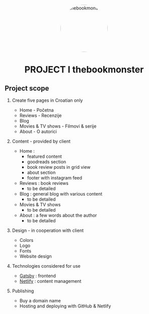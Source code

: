 <div align="center" style="border-radius: 50%">
  <img alt="thebookmonster" src="https://instagram.fzag2-1.fna.fbcdn.net/vp/99bdcf1363a3a11d8d7bf0a4900466f8/5D3E4648/t51.2885-19/s150x150/41679784_269355387030430_6625687735044669440_n.jpg?_nc_ht=instagram.fzag2-1.fna.fbcdn.net" width="150" style="border-radius: 50%" />
</div>
<h1 align="center">
  PROJECT I thebookmonster
</h1>

## Project scope

1. Create five pages in Croatian only

   - Home - Početna
   - Reviews - Recenzije
   - Blog
   - Movies & TV shows - Filmovi & serije
   - About - O autorici

2. Content - provided by client

   - Home :
     - featured content
     - goodreads section
     - book review posts in grid view
     - about section
     - footer with instagram feed
   - Reviews : book reviews
     - to be detailed
   - Blog : general blog with various content
     - to be detailed
   - Movies & TV shows
     - to be detailed
   - About : a few words about the author
     - to be detailed

3. Design - in cooperation with client

   - Colors
   - Logo
   - Fonts
   - Website design

4. Technologies considered for use

   - [Gatsby](https://www.gatsbyjs.org/) : frontend
   - [Netlify](https://www.netlify.com/) : content management

5. Publishing
   - Buy a domain name
   - Hosting and deploying with GitHub & Netlify
